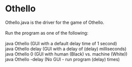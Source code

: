 Othello
=======
Othello.java is the driver for the game of Othello.<br> 
<br> 
  Run the program as one of the following:<br><br> 
  java Othello          (GUI with a default delay time of 1 second)<br>
  java Othello delay    (GUI with a delay of (delay) milliseconds)<br>
  java Othello 0        (GUI with human (Black) vs. machine (White))<br>
  java Othello -delay   (No GUI - run program (delay) times)<br>
